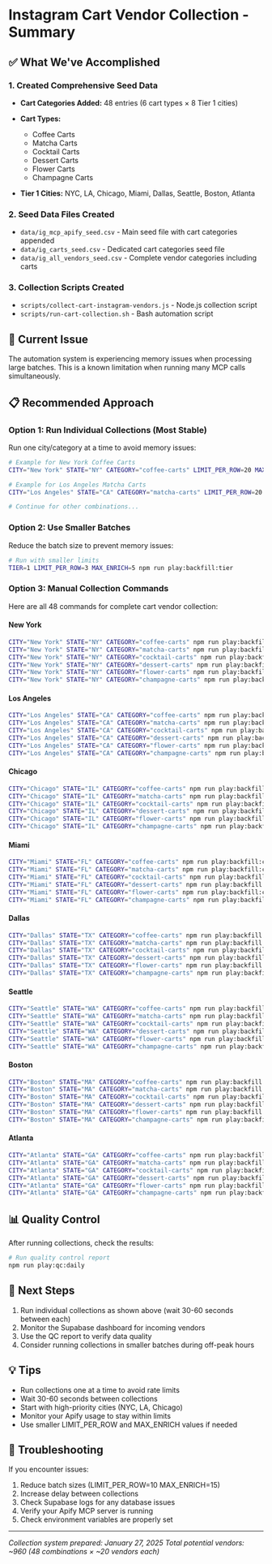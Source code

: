 # Instagram Cart Vendor Collection - Summary

## ✅ What We've Accomplished

### 1. Created Comprehensive Seed Data
- **Cart Categories Added:** 48 entries (6 cart types × 8 Tier 1 cities)
- **Cart Types:**
  - Coffee Carts
  - Matcha Carts
  - Cocktail Carts
  - Dessert Carts
  - Flower Carts
  - Champagne Carts

- **Tier 1 Cities:** NYC, LA, Chicago, Miami, Dallas, Seattle, Boston, Atlanta

### 2. Seed Data Files Created
- `data/ig_mcp_apify_seed.csv` - Main seed file with cart categories appended
- `data/ig_carts_seed.csv` - Dedicated cart categories seed file
- `data/ig_all_vendors_seed.csv` - Complete vendor categories including carts

### 3. Collection Scripts Created
- `scripts/collect-cart-instagram-vendors.js` - Node.js collection script
- `scripts/run-cart-collection.sh` - Bash automation script

## 🚨 Current Issue
The automation system is experiencing memory issues when processing large batches. This is a known limitation when running many MCP calls simultaneously.

## 📋 Recommended Approach

### Option 1: Run Individual Collections (Most Stable)
Run one city/category at a time to avoid memory issues:

```bash
# Example for New York Coffee Carts
CITY="New York" STATE="NY" CATEGORY="coffee-carts" LIMIT_PER_ROW=20 MAX_ENRICH=25 npm run play:backfill:city

# Example for Los Angeles Matcha Carts  
CITY="Los Angeles" STATE="CA" CATEGORY="matcha-carts" LIMIT_PER_ROW=20 MAX_ENRICH=25 npm run play:backfill:city

# Continue for other combinations...
```

### Option 2: Use Smaller Batches
Reduce the batch size to prevent memory issues:

```bash
# Run with smaller limits
TIER=1 LIMIT_PER_ROW=3 MAX_ENRICH=5 npm run play:backfill:tier
```

### Option 3: Manual Collection Commands

Here are all 48 commands for complete cart vendor collection:

#### New York
```bash
CITY="New York" STATE="NY" CATEGORY="coffee-carts" npm run play:backfill:city
CITY="New York" STATE="NY" CATEGORY="matcha-carts" npm run play:backfill:city
CITY="New York" STATE="NY" CATEGORY="cocktail-carts" npm run play:backfill:city
CITY="New York" STATE="NY" CATEGORY="dessert-carts" npm run play:backfill:city
CITY="New York" STATE="NY" CATEGORY="flower-carts" npm run play:backfill:city
CITY="New York" STATE="NY" CATEGORY="champagne-carts" npm run play:backfill:city
```

#### Los Angeles
```bash
CITY="Los Angeles" STATE="CA" CATEGORY="coffee-carts" npm run play:backfill:city
CITY="Los Angeles" STATE="CA" CATEGORY="matcha-carts" npm run play:backfill:city
CITY="Los Angeles" STATE="CA" CATEGORY="cocktail-carts" npm run play:backfill:city
CITY="Los Angeles" STATE="CA" CATEGORY="dessert-carts" npm run play:backfill:city
CITY="Los Angeles" STATE="CA" CATEGORY="flower-carts" npm run play:backfill:city
CITY="Los Angeles" STATE="CA" CATEGORY="champagne-carts" npm run play:backfill:city
```

#### Chicago
```bash
CITY="Chicago" STATE="IL" CATEGORY="coffee-carts" npm run play:backfill:city
CITY="Chicago" STATE="IL" CATEGORY="matcha-carts" npm run play:backfill:city
CITY="Chicago" STATE="IL" CATEGORY="cocktail-carts" npm run play:backfill:city
CITY="Chicago" STATE="IL" CATEGORY="dessert-carts" npm run play:backfill:city
CITY="Chicago" STATE="IL" CATEGORY="flower-carts" npm run play:backfill:city
CITY="Chicago" STATE="IL" CATEGORY="champagne-carts" npm run play:backfill:city
```

#### Miami
```bash
CITY="Miami" STATE="FL" CATEGORY="coffee-carts" npm run play:backfill:city
CITY="Miami" STATE="FL" CATEGORY="matcha-carts" npm run play:backfill:city
CITY="Miami" STATE="FL" CATEGORY="cocktail-carts" npm run play:backfill:city
CITY="Miami" STATE="FL" CATEGORY="dessert-carts" npm run play:backfill:city
CITY="Miami" STATE="FL" CATEGORY="flower-carts" npm run play:backfill:city
CITY="Miami" STATE="FL" CATEGORY="champagne-carts" npm run play:backfill:city
```

#### Dallas
```bash
CITY="Dallas" STATE="TX" CATEGORY="coffee-carts" npm run play:backfill:city
CITY="Dallas" STATE="TX" CATEGORY="matcha-carts" npm run play:backfill:city
CITY="Dallas" STATE="TX" CATEGORY="cocktail-carts" npm run play:backfill:city
CITY="Dallas" STATE="TX" CATEGORY="dessert-carts" npm run play:backfill:city
CITY="Dallas" STATE="TX" CATEGORY="flower-carts" npm run play:backfill:city
CITY="Dallas" STATE="TX" CATEGORY="champagne-carts" npm run play:backfill:city
```

#### Seattle
```bash
CITY="Seattle" STATE="WA" CATEGORY="coffee-carts" npm run play:backfill:city
CITY="Seattle" STATE="WA" CATEGORY="matcha-carts" npm run play:backfill:city
CITY="Seattle" STATE="WA" CATEGORY="cocktail-carts" npm run play:backfill:city
CITY="Seattle" STATE="WA" CATEGORY="dessert-carts" npm run play:backfill:city
CITY="Seattle" STATE="WA" CATEGORY="flower-carts" npm run play:backfill:city
CITY="Seattle" STATE="WA" CATEGORY="champagne-carts" npm run play:backfill:city
```

#### Boston
```bash
CITY="Boston" STATE="MA" CATEGORY="coffee-carts" npm run play:backfill:city
CITY="Boston" STATE="MA" CATEGORY="matcha-carts" npm run play:backfill:city
CITY="Boston" STATE="MA" CATEGORY="cocktail-carts" npm run play:backfill:city
CITY="Boston" STATE="MA" CATEGORY="dessert-carts" npm run play:backfill:city
CITY="Boston" STATE="MA" CATEGORY="flower-carts" npm run play:backfill:city
CITY="Boston" STATE="MA" CATEGORY="champagne-carts" npm run play:backfill:city
```

#### Atlanta
```bash
CITY="Atlanta" STATE="GA" CATEGORY="coffee-carts" npm run play:backfill:city
CITY="Atlanta" STATE="GA" CATEGORY="matcha-carts" npm run play:backfill:city
CITY="Atlanta" STATE="GA" CATEGORY="cocktail-carts" npm run play:backfill:city
CITY="Atlanta" STATE="GA" CATEGORY="dessert-carts" npm run play:backfill:city
CITY="Atlanta" STATE="GA" CATEGORY="flower-carts" npm run play:backfill:city
CITY="Atlanta" STATE="GA" CATEGORY="champagne-carts" npm run play:backfill:city
```

## 📊 Quality Control
After running collections, check the results:

```bash
# Run quality control report
npm run play:qc:daily
```

## 🎯 Next Steps
1. Run individual collections as shown above (wait 30-60 seconds between each)
2. Monitor the Supabase dashboard for incoming vendors
3. Use the QC report to verify data quality
4. Consider running collections in smaller batches during off-peak hours

## 💡 Tips
- Run collections one at a time to avoid rate limits
- Wait 30-60 seconds between collections
- Start with high-priority cities (NYC, LA, Chicago)
- Monitor your Apify usage to stay within limits
- Use smaller LIMIT_PER_ROW and MAX_ENRICH values if needed

## 🔧 Troubleshooting
If you encounter issues:
1. Reduce batch sizes (LIMIT_PER_ROW=10 MAX_ENRICH=15)
2. Increase delay between collections
3. Check Supabase logs for any database issues
4. Verify your Apify MCP server is running
5. Check environment variables are properly set

---

*Collection system prepared: January 27, 2025*
*Total potential vendors: ~960 (48 combinations × ~20 vendors each)*
